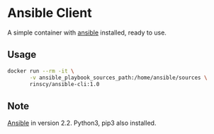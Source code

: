 # Ansible Client

A simple container with [ansible] installed, ready to use.


## Usage

```sh
docker run --rm -it \
       -v ansible_playbook_sources_path:/home/ansible/sources \
       rinscy/ansible-cli:1.0
```


## Note
[Ansible] in version 2.2.
Python3, pip3 also installed.

[ansible]: <http://docs.ansible.com>
[github]: <https://github.com/rinscy>